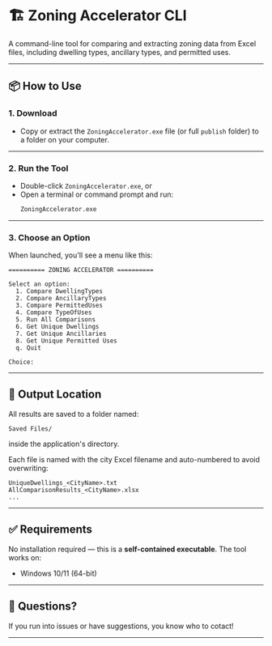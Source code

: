 # 🏗️ Zoning Accelerator CLI

A command-line tool for comparing and extracting zoning data from Excel files, including dwelling types, ancillary types, and permitted uses.

---

## 📦 How to Use

### 1. **Download**
- Copy or extract the `ZoningAccelerator.exe` file (or full `publish` folder) to a folder on your computer.

---

### 2. **Run the Tool**
- Double-click `ZoningAccelerator.exe`, or
- Open a terminal or command prompt and run:
  ```bash
  ZoningAccelerator.exe
  ```

---

### 3. **Choose an Option**

When launched, you'll see a menu like this:

```
========== ZONING ACCELERATOR ==========

Select an option:
  1. Compare DwellingTypes
  2. Compare AncillaryTypes
  3. Compare PermittedUses
  4. Compare TypeOfUses
  5. Run All Comparisons
  6. Get Unique Dwellings
  7. Get Unique Ancillaries
  8. Get Unique Permitted Uses
  q. Quit

Choice:
```

---

## 📁 Output Location

All results are saved to a folder named:

```
Saved Files/
```

inside the application's directory.

Each file is named with the city Excel filename and auto-numbered to avoid overwriting:
```
UniqueDwellings_<CityName>.txt
AllComparisonResults_<CityName>.xlsx
...
```

---

## ✅ Requirements

No installation required — this is a **self-contained executable**. The tool works on:
- Windows 10/11 (64-bit)

---

## 💬 Questions?

If you run into issues or have suggestions, you know who to cotact!

---
